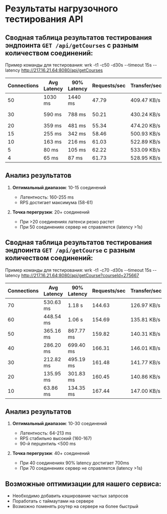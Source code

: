 # Результаты нагрузочного тестирования API

## Сводная таблица результатов тестирования эндпоинта `GET /api/getCourses` с разным количеством соединений:

Пример команды для тестирования: wrk -t1 -c50 -d30s --timeout 15s --latency http://217.16.21.64:8080/api/getCourses

| Connections | Avg Latency | 90% Latency | Requests/sec | Transfer/sec | Эффективность       |
|-------------|-------------|-------------|--------------|--------------|---------------------|
| 50          | 1030 ms     | 1440 ms     | 47.79        | 409.47 KB/s  | ❌ Перегрузка       |
| 30          | 590 ms      | 788 ms      | 50.21        | 430.24 KB/s  | ⚠️ Высокая нагрузка  |
| 20          | 359 ms      | 481 ms      | 55.34        | 474.20 KB/s  | ⚠️ На пределе        |
| 15          | 255 ms      | 342 ms      | 58.46        | 500.93 KB/s  | ✅ Оптимально       |
| 10          | 163 ms      | 216 ms      | 61.03        | 522.89 KB/s  | ✅ Хорошо           |
| 5           | 80 ms       | 105 ms      | 62.22        | 533.09 KB/s  | ✅ Хорошо           |
| 4           | 65 ms       | 87 ms       | 61.73        | 528.95 KB/s  | ✅ Хорошо           |

## Анализ результатов

1. **Оптимальный диапазон**: 10-15 соединений
   - Латентность: 160-255 ms
   - RPS достигает максимума (58-61)

2. **Точка перегрузки**: 20+ соединений
   - При >20 соединениях латенси резко растет
   - При 50 соединениях сервер не справляется (latency >1s)

## Сводная таблица результатов тестирования эндпоинта `GET /api/getCourse` с разным количеством соединений:

Пример команды для тестирования: wrk -t1 -c70 -d30s --timeout 15s --latency http://217.16.21.64:8080/api/getCourse?courseId=275667

| Connections | Avg Latency | 90% Latency | Requests/sec | Transfer/sec | Эффективность       |
|-------------|-------------|-------------|--------------|--------------|---------------------|
| 70          | 530.63 ms   | 1.18 s      | 144.63       | 126.97 KB/s  | ❌ Перегрузка       |
| 60          | 448.54 ms   | 1.06 s      | 154.69       | 135.81 KB/s  | ❌ Перегрузка       |
| 50          | 365.16 ms   | 867.77 ms   | 159.82       | 140.31 KB/s  | ⚠️ Высокая нагрузка  |
| 40          | 286.20 ms   | 699.40 ms   | 166.31       | 146.01 KB/s  | ⚠️ На пределе        |
| 30          | 212.82 ms   | 495.19 ms   | 161.48       | 141.77 KB/s  | ✅ Хорошо           |
| 20          | 135.95 ms   | 301.83 ms   | 160.45       | 140.86 KB/s  | ✅ Хорошо           |
| 10          | 63.86 ms    | 134.35 ms   | 167.44       | 147.00 KB/s  | ✅ Хорошо           |

## Анализ результатов

1. **Оптимальный диапазон**: 10-30 соединений
   - Латентность: 64-213 ms
   - RPS стабильно высокий (160-167)
   - 90-й перцентиль <500 ms

2. **Точка перегрузки**: 40+ соединений
   - При 40 соединениях 90% latency достигает 700ms
   - При 70 соединениях сервер не справляется (latency >1s)


## Возможные оптимизации для нашего сервиса:
   - Необходимо добавить кэширование частых запросов
   - Поработать с таймаутами на сервере
   - Возможно поменять роутер на сервере на более быстрый